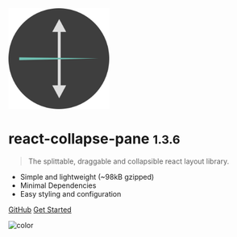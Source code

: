 <!-- _coverpage.md -->

<img src="icon.svg" width="200"/>

# react-collapse-pane <small>1.3.6</small>

> The splittable, draggable and collapsible react layout library.

- Simple and lightweight (~98kB gzipped)
- Minimal Dependencies
- Easy styling and configuration

[GitHub](https://github.com/b-zurg/react-collapse-pane/)
[Get Started](/?id=react-collapse-pane)

![color](#2E2E2E)
